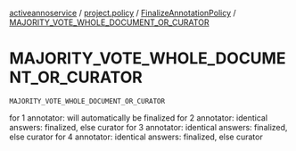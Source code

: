 [activeannoservice](../../index.md) / [project.policy](../index.md) / [FinalizeAnnotationPolicy](index.md) / [MAJORITY_VOTE_WHOLE_DOCUMENT_OR_CURATOR](./-m-a-j-o-r-i-t-y_-v-o-t-e_-w-h-o-l-e_-d-o-c-u-m-e-n-t_-o-r_-c-u-r-a-t-o-r.md)

# MAJORITY_VOTE_WHOLE_DOCUMENT_OR_CURATOR

`MAJORITY_VOTE_WHOLE_DOCUMENT_OR_CURATOR`

for 1 annotator: will automatically be finalized
for 2 annotator: identical answers: finalized, else curator
for 3 annotator: identical answers: finalized, else curator
for 4 annotator: identical answers: finalized, else curator

